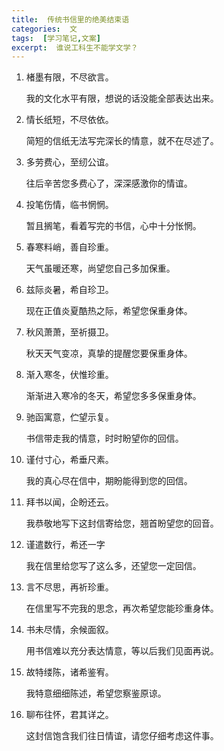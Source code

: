 ```yaml
---
title:  传统书信里的绝美结束语
categories:  文
tags:  [学习笔记,文案]
excerpt:  谁说工科生不能学文学？
---
```


1. 楮墨有限，不尽欲言。

   我的文化水平有限，想说的话没能全部表达出来。

2. 情长纸短，不尽依依。

   简短的信纸无法写完深长的情意，就不在尽述了。

3. 多劳费心，至纫公谊。

   往后辛苦您多费心了，深深感激你的情谊。

4. 投笔伤情，临书惘惘。

   暂且搁笔，看着写完的书信，心中十分怅惘。

5. 春寒料峭，善自珍重。

   天气虽暖还寒，尚望您自己多加保重。

6. 兹际炎暑，希自珍卫。

   现在正值炎夏酷热之际，希望您保重身体。

7. 秋风萧萧，至祈摄卫。

   秋天天气变凉，真挚的提醒您要保重身体。

8. 渐入寒冬，伏惟珍重。

   渐渐进入寒冷的冬天，希望您多多保重身体。

9. 驰函寓意，伫望示复。

   书信带走我的情意，时时盼望你的回信。

10. 谨付寸心，希垂尺素。

    我的真心尽在信中，期盼能得到您的回信。

11. 拜书以闻，企盼还云。

    我恭敬地写下这封信寄给您，翘首盼望您的回音。

12. 谨遣数行，希还一字

    我在信里给您写了这么多，还望您一定回信。

13. 言不尽思，再祈珍重。

    在信里写不完我的思念，再次希望您能珍重身体。

14. 书未尽情，余候面叙。

    用书信难以充分表达情意，等以后我们见面再说。

15. 故特缕陈，诸希鉴宥。

    我特意细细陈述，希望您察鉴原谅。

16. 聊布往怀，君其详之。

    这封信饱含我们往日情谊，请您仔细考虑这件事。

